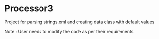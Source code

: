 # Processor3
Project for parsing strings.xml and creating data class with default values

Note : User needs to modify the code as per their requirements
